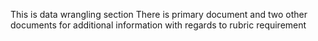 This is data wrangling section
There is primary document and two other documents for additional information with regards to rubric requirement
